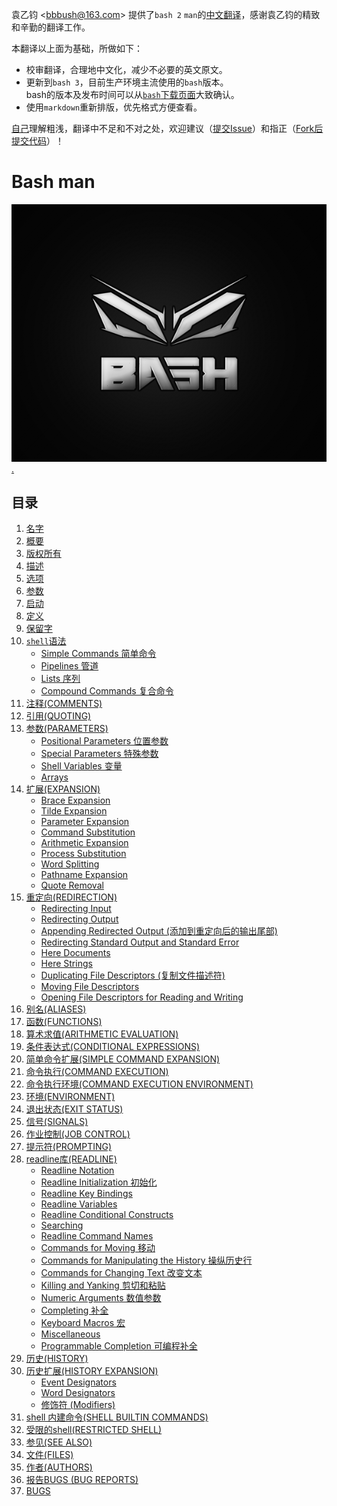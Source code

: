 袁乙钧 \<bbbush@163.com\> 提供了`bash 2` `man`的[中文翻译](http://ahei.info/chinese-bash-man.htm)，感谢袁乙钧的精致和辛勤的翻译工作。

本翻译以上面为基础，所做如下：

- 校审翻译，合理地中文化，减少不必要的英文原文。
- 更新到`bash 3`，目前生产环境主流使用的`bash`版本。   
bash的版本及发布时间可以从[`bash`下载页面](http://ftp.gnu.org/gnu/bash/?C=M;O=A)大致确认。
- 使用`markdown`重新排版，优先格式方便查看。

[自己](http://weibo.com/oldratlee)理解粗浅，翻译中不足和不对之处，欢迎建议（[提交Issue](https://github.com/quickhack/translations/issues)）和指正（[Fork后提交代码](https://github.com/quickhack/translations/fork)）！

Bash man
===============================

![bash](images/bash.png "bash")[.](https://www.behance.net/gallery/7384837/DJ-BASH-Logo-Design)

目录
-------------

1. [名字](overview.md#名字)
1. [概要](overview.md#概要)
1. [版权所有](overview.md#版权所有)
1. [描述](overview.md#描述)
1. [选项](overview.md#选项)
1. [参数](overview.md#参数)
1. [启动](overview.md#启动)
1. [定义](overview.md#定义)
1. [保留字](overview.md#保留字)
1. [`shell`语法](#shell语法)
    - [Simple Commands 简单命令](#lbAL)
    - [Pipelines 管道](#lbAM)
    - [Lists 序列](#lbAN)
    - [Compound Commands 复合命令](#lbAO)
1. [注释(COMMENTS)](#lbAP)
1. [引用(QUOTING)](#lbAQ)
1. [参数(PARAMETERS)](#lbAR)
    - [Positional Parameters 位置参数](#lbAS)
    - [Special Parameters 特殊参数](#lbAT)
    - [Shell Variables 变量](#lbAU)
    - [Arrays](#lbAV)
1. [扩展(EXPANSION)](#lbAW)
    - [Brace Expansion](#lbAX)
    - [Tilde Expansion](#lbAY)
    - [Parameter Expansion](#lbAZ)
    - [Command Substitution](#lbBA)
    - [Arithmetic Expansion](#lbBB)
    - [Process Substitution](#lbBC)
    - [Word Splitting](#lbBD)
    - [Pathname Expansion](#lbBE)
    - [Quote Removal](#lbBF)
1. [重定向(REDIRECTION)](#lbBG)
    - [Redirecting Input](#lbBH)
    - [Redirecting Output](#lbBI)
    - [Appending Redirected Output (添加到重定向后的输出尾部)](#lbBJ)
    - [Redirecting Standard Output and Standard Error](#lbBK)
    - [Here Documents](#lbBL)
    - [Here Strings](#lbBM)
    - [Duplicating File Descriptors (复制文件描述符)](#lbBN)
    - [Moving File Descriptors](#lbBO)
    - [Opening File Descriptors for Reading and Writing](#lbBP)
1. [别名(ALIASES)](#lbBQ)
1. [函数(FUNCTIONS)](#lbBR)
1. [算术求值(ARITHMETIC EVALUATION)](#lbBS)
1. [条件表达式(CONDITIONAL EXPRESSIONS)](#lbBT)
1. [简单命令扩展(SIMPLE COMMAND EXPANSION)](#lbBU)
1. [命令执行(COMMAND EXECUTION)](#lbBV)
1. [命令执行环境(COMMAND EXECUTION ENVIRONMENT)](#lbBW)
1. [环境(ENVIRONMENT)](#lbBX)
1. [退出状态(EXIT STATUS)](#lbBY)
1. [信号(SIGNALS)](#lbBZ)
1. [作业控制(JOB CONTROL)](#lbCA)
1. [提示符(PROMPTING)](#lbCB)
1. [readline库(READLINE)](#lbCC)
    - [Readline Notation](#lbCD)
    - [Readline Initialization 初始化](#lbCE)
    - [Readline Key Bindings](#lbCF)
    - [Readline Variables](#lbCG)
    - [Readline Conditional Constructs](#lbCH)
    - [Searching](#lbCI)
    - [Readline Command Names](#lbCJ)
    - [Commands for Moving 移动](#lbCK)
    - [Commands for Manipulating the History 操纵历史行](#lbCL)
    - [Commands for Changing Text 改变文本](#lbCM)
    - [Killing and Yanking 剪切和粘贴](#lbCN)
    - [Numeric Arguments 数值参数](#lbCO)
    - [Completing 补全](#lbCP)
    - [Keyboard Macros 宏](#lbCQ)
    - [Miscellaneous](#lbCR)
    - [Programmable Completion 可编程补全](#lbCS)
1. [历史(HISTORY)](#lbCT)
1. [历史扩展(HISTORY EXPANSION)](#lbCU)
    - [Event Designators](#lbCV)
    - [Word Designators](#lbCW)
    - [修饰符 (Modifiers)](#lbCX)
1. [shell 内建命令(SHELL BUILTIN COMMANDS)](#lbCY)
1. [受限的shell(RESTRICTED SHELL)](#lbCZ)
1. [参见(SEE ALSO)](#lbDA)
1. [文件(FILES)](#lbDB)
1. [作者(AUTHORS)](#lbDC)
1. [报告BUGS (BUG REPORTS)](#lbDD)
1. [BUGS](#lbDE)
